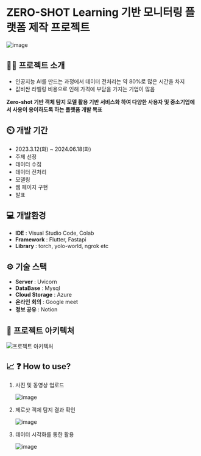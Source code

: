 # ZERO-SHOT Learning 기반 모니터링 플랫폼 제작 프로젝트



![image](https://github.com/dongjaee/Machine-Vision-project/assets/154665357/6cd47931-add4-4ef6-ae58-90648419fb54)





## 👨‍🏫 프로젝트 소개
* 인공지능 AI를 만드는 과정에서 데이터 전처리는​ 약 80%로 많은 시간을 차지
* 값비싼 라벨링 비용으로 인해 가격에 부담을 가지는 기업이 많음

**Zero-shot 기반 객체 탐지 모델 활용 기반 서비스화 하여 다양한 사용자 및 중소기업에서 사용이 용이하도록  하는 플랫폼 개발 목표**

## ⏲️ 개발 기간 
- 2023.3.12(화) ~ 2024.06.18(화)
- 주제 선정
- 데이터 수집
- 데이터 전처리
- 모델링
- 웹 페이지 구현
- 발표

## 💻 개발환경
- **IDE** : Visual Studio Code, Colab
- **Framework** : Flutter, Fastapi
- **Library** : torch, yolo-world, ngrok etc

## ⚙️ 기술 스택
- **Server** : Uvicorn
- **DataBase** : Mysql
- **Cloud Storage** : Azure
- **온라인 회의** : Google meet
- **정보 공유** : Notion

## 📝 프로젝트 아키텍처
![프로젝트 아키텍처](https://github.com/dongjaee/Machine-Vision-project/assets/154665357/94d4dcd1-711e-40b1-98e6-9b23295f07ef)

## 📈 ❓ How to use?
1. 사진 및 동영상 업로드


   ![image](https://github.com/dongjaee/Machine-Vision-project/assets/154665357/238e7d56-51b8-4906-a626-521c3dfcfdb0)



3. 제로샷 객체 탐지 결과 확인

   
   ![image](https://github.com/dongjaee/Machine-Vision-project/assets/154665357/06b64d97-f663-4c9b-af52-6f7bdd956612)

   
   
5. 데이터 시각화를 통한 활용

   
   ![image](https://github.com/dongjaee/Machine-Vision-project/assets/154665357/15223db6-0dc1-4361-a88f-3a920f25d82c)


